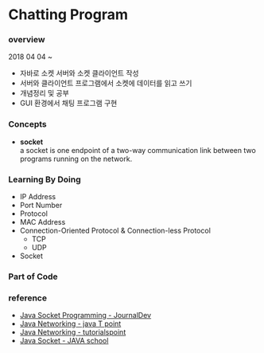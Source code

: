 # Chatting Program


### overview
2018 04 04 ~   
- 자바로 소켓 서버와 소켓 클라이언트 작성
- 서버와 클라이언트 프로그램에서 소켓에 데이터를 읽고 쓰기
- 개념정리 및 공부
- GUI 환경에서 채팅 프로그램 구현


### Concepts
* __socket__  
a socket is one endpoint of a two-way communication link between two programs running on the network.


### Learning By Doing
* IP Address
* Port Number
* Protocol
* MAC Address
* Connection-Oriented Protocol & Connection-less Protocol
  * TCP
  * UDP
* Socket

### Part of Code


### reference 
* [Java Socket Programming - JournalDev](https://www.journaldev.com/741/java-socket-programming-server-client)
* [Java Networking - java T point](https://www.javatpoint.com/java-networking)
* [Java Networking - tutorialspoint](https://www.tutorialspoint.com/java/java_networking.htm)
* [Java Socket - JAVA school](http://java-school.net/java/Socket)
